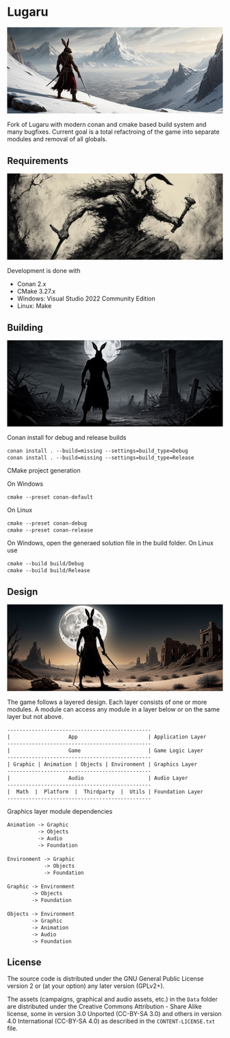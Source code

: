 # Lugaru

![Banner](./Docs/banner3.jpg)

Fork of Lugaru with modern conan and cmake based build system and many bugfixes.
Current goal is a total refactroing of the game into separate modules and removal of all globals.

## Requirements

![Banner](./Docs/banner4.jpg)

Development is done with
* Conan 2.x
* CMake 3.27.x
* Windows: Visual Studio 2022 Community Edition
* Linux: Make

## Building

![Banner](./Docs/banner1.jpg)

Conan install for debug and release builds
```
conan install . --build=missing --settings=build_type=Debug
conan install . --build=missing --settings=build_type=Release
```

CMake project generation

On Windows
```
cmake --preset conan-default
```

On Linux
```
cmake --preset conan-debug
cmake --preset conan-release
```

On Windows, open the generaed solution file in the build folder.
On Linux use
```
cmake --build build/Debug
cmake --build build/Release
```

## Design

![Banner](./Docs/banner2.jpg)

The game follows a layered design.
Each layer consists of one or more modules. 
A module can access any module in a layer below or on the same layer but not above.
```
-----------------------------------------------
|                   App                       | Application Layer
-----------------------------------------------
|                   Game                      | Game Logic Layer
-----------------------------------------------
| Graphic | Animation | Objects | Environment | Graphics Layer
-----------------------------------------------
|                   Audio                     | Audio Layer
-----------------------------------------------
|  Math  |  Platform  |  Thirdparty  |  Utils | Foundation Layer
-----------------------------------------------
```

Graphics layer module dependencies
```
Animation -> Graphic
          -> Objects
          -> Audio
          -> Foundation

Environment -> Graphic
            -> Objects
            -> Foundation

Graphic -> Environment
        -> Objects
        -> Foundation

Objects -> Environment
        -> Graphic
        -> Animation
        -> Audio
        -> Foundation
```

## License

The source code is distributed under the GNU General Public License version 2
or (at your option) any later version (GPLv2+).

The assets (campaigns, graphical and audio assets, etc.) in the `Data` folder
are distributed under the Creative Commons Attribution - Share Alike license,
some in version 3.0 Unported (CC-BY-SA 3.0) and others in version 4.0
International (CC-BY-SA 4.0) as described in the `CONTENT-LICENSE.txt` file.